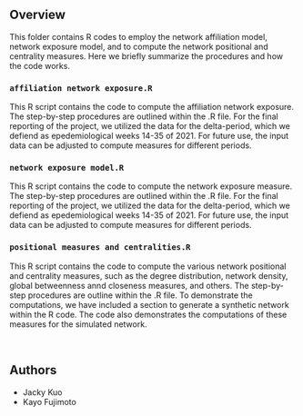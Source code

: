 ## Overview

This folder contains R codes to employ the network affiliation model, network exposure model, and to compute the network positional and centrality measures. Here we briefly summarize the procedures and how the code works.

### `affiliation network exposure.R`

This R script contains the code to compute the affiliation network exposure. The step-by-step procedures are outlined within the .R file. For the final reporting of the project, we utilized the data for the delta-period, which we defiend as epedemiological weeks 14-35 of 2021. For future use, the input data can be adjusted to compute measures for different periods. 

### `network exposure model.R`

This R script contains the code to compute the network exposure measure. The step-by-step procedures are outlined within the .R file. For the final reporting of the project, we utilized the data for the delta-period, which we defiend as epedemiological weeks 14-35 of 2021. For future use, the input data can be adjusted to compute measures for different periods. 

### `positional measures and centralities.R`

This R script contains the code to compute the various network positional and centrality measures, such as the degree distribution, network density, global betweenness annd closeness measures, and others. The step-by-step procedures are outline within the .R file. To demonstrate the computations, we have included a section to generate a synthetic network within the R code. The code also demonstrates the computations of these measures for the simulated network.

<br/>

## Authors

* Jacky Kuo
* Kayo Fujimoto
